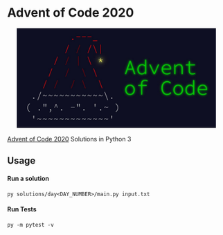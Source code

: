 Advent of Code 2020
===================

<p align="center">
  <img width="460" src="advent_of_code.jpeg">
</p>

[Advent of Code 2020](https://adventofcode.com/2020) Solutions in Python 3

## Usage
#### Run a solution
```
py solutions/day<DAY_NUMBER>/main.py input.txt
```

#### Run Tests
```
py -m pytest -v
```
